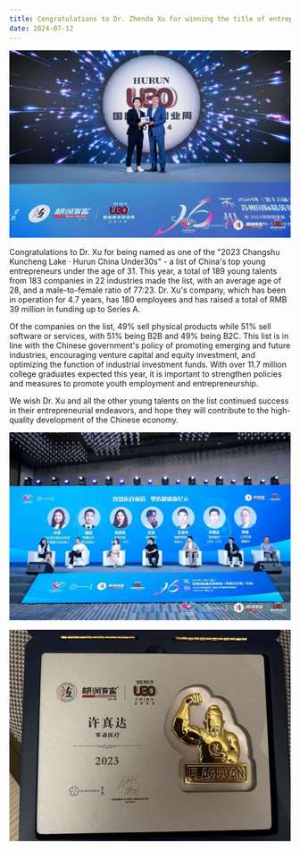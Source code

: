 ```yaml
---
title: Congratulations to Dr. Zhenda Xu for winning the title of entrepreneurial pioneer!
date: 2024-07-12
---
```


![Reward Group Photo](changshu2.jpg)


Congratulations to Dr. Xu for being named as one of the "2023 Changshu Kuncheng Lake · Hurun China Under30s" - a list of China's top young entrepreneurs under the age of 31. This year, a total of 189 young talents from 183 companies in 22 industries made the list, with an average age of 28, and a male-to-female ratio of 77:23. Dr. Xu's company, which has been in operation for 4.7 years, has 180 employees and has raised a total of RMB 39 million in funding up to Series A. 

Of the companies on the list, 49% sell physical products while 51% sell software or services, with 51% being B2B and 49% being B2C. This list is in line with the Chinese government's policy of promoting emerging and future industries, encouraging venture capital and equity investment, and optimizing the function of industrial investment funds. With over 11.7 million college graduates expected this year, it is important to strengthen policies and measures to promote youth employment and entrepreneurship. 


We wish Dr. Xu and all the other young talents on the list continued success in their entrepreneurial endeavors, and hope they will contribute to the high-quality development of the Chinese economy.


![Reward Group Photo](changshu3.jpg)

![Reward Group Photo](changshu1.jpg)